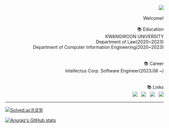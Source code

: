 <p align="right">
  <img src="https://capsule-render.vercel.app/api?type=slice&color=000000&customColorList=0,0,0,0,0&animation=fadeIn&fontColor=5e474c&fontAlign=70&rotate=-2"><br/>
  <br/>  
  Welcome!<br/> 
  <br/>
   📚 Education <br/>
  KWANGWOON UNIVERSITY<br/> 
  Department of Law(2020~2023)<br/> 
  Department of Computer Information Engineering(2020~2023)<br/>   
  <br/><br/>  
   📚 Career <br/>
  Intellectus Corp. Software Engineer(2023.08 ~)<br/>
  <br/><br/>  
   📚 Links<br/> 
  <a href="mailto:parkjihan5253@gmail.com"><img src="https://img.shields.io/badge/Gmail-EA4335?style=flat-square&logo=Gmail&logoColor=white"/></a> &nbsp
  <a href="https://www.instagram.com/prokoreanism/"><img src="https://img.shields.io/badge/instagram-E4405F?style=flat-square&logo=instagram&logoColor=white"/></a> &nbsp
  <a href="https://velog.io/@bbbjihan"><img src="https://img.shields.io/badge/velog-FFFFFF?style=flat-square&logoColor=white"/></a> &nbsp
  <a href="https://hanghae99.spartacodingclub.kr/completion?roundId=6605020d2b0c0d8e4ce1a188">
    <img src="https://static.spartacodingclub.kr/hanghae99/plus/completion/badge_black.svg" />
  </a>
</p>

 
 
---



[![Solved.ac프로필](http://mazassumnida.wtf/api/v2/generate_badge?boj=bbbjihan)](https://solved.ac/bbbjihan)

[![Anurag's GitHub stats](https://github-readme-stats.vercel.app/api?username=bbbjihan)](https://github.com/bbbjihan/github-readme-stats)
